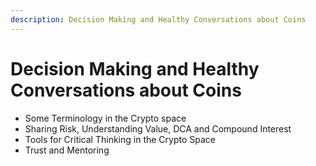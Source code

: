 ```yaml
---
description: Decision Making and Healthy Conversations about Coins
---
```


# Decision Making and Healthy Conversations about Coins



* Some Terminology in the Crypto space
* Sharing Risk, Understanding Value, DCA and Compound Interest
* Tools for Critical Thinking in the Crypto Space
* Trust and Mentoring
